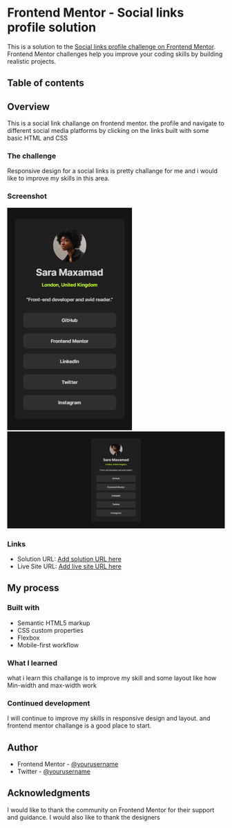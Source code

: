 # Frontend Mentor - Social links profile solution

This is a solution to the [Social links profile challenge on Frontend Mentor](https://www.frontendmentor.io/challenges/social-links-profile-UG32l9m6dQ). Frontend Mentor challenges help you improve your coding skills by building realistic projects. 

## Table of contents
## Overview
This is a social link challange on frontend mentor. the profile and navigate to different social media platforms by 
clicking on the links built with some basic HTML and CSS
### The challenge
Responsive design for a social links is pretty challange for me and i would like to improve my skills in this area.

### Screenshot

![](/screenshot/mobile.png)
![](/screenshot/desktop.png)

### Links

- Solution URL: [Add solution URL here](https://github.com/saruuja/Social-links-profile)
- Live Site URL: [Add live site URL here](https://saruuja.github.io/Social-links-profile/)

## My process

### Built with

- Semantic HTML5 markup
- CSS custom properties
- Flexbox
- Mobile-first workflow

### What I learned
what i learn this challange is to improve my skill  and some layout like how Min-width and max-width work 

### Continued development
I will continue to improve my skills in responsive design and layout. and frontend mentor challange is a good place to start.


## Author
- Frontend Mentor - [@yourusername](https://www.frontendmentor.io/home)
- Twitter - [@yourusername](https://x.com/Roojaa114)

## Acknowledgments
I would like to thank the community on Frontend Mentor for their support and guidance. I would also like to thank the designers
